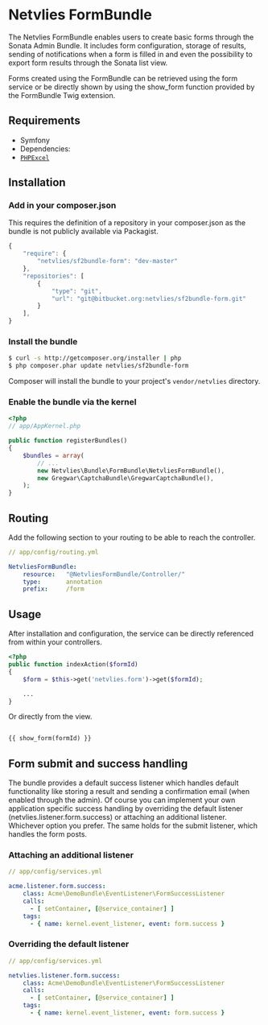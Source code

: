 Netvlies FormBundle
===================

The Netvlies FormBundle enables users to create basic forms through the Sonata
Admin Bundle. It includes form configuration, storage of results, sending of
notifications when a form is filled in and even the possibility to export form
results through the Sonata list view.

Forms created using the FormBundle can be retrieved using the form service or
be directly shown by using the show_form function provided by the FormBundle
Twig extension.

## Requirements

* Symfony
* Dependencies:
 * [`PHPExcel`](https://github.com/ddeboer/phpexcel)

## Installation

### Add in your composer.json

This requires the definition of a repository in your composer.json as the bundle
is not publicly available via Packagist.

``` js
{
    "require": {
        "netvlies/sf2bundle-form": "dev-master"
    },
    "repositories": [
        {
            "type": "git",
            "url": "git@bitbucket.org:netvlies/sf2bundle-form.git"
        }
    ],
}
```

### Install the bundle

``` bash
$ curl -s http://getcomposer.org/installer | php
$ php composer.phar update netvlies/sf2bundle-form
```

Composer will install the bundle to your project's `vendor/netvlies` directory.

### Enable the bundle via the kernel

``` php
<?php
// app/AppKernel.php

public function registerBundles()
{
    $bundles = array(
        // ...
        new Netvlies\Bundle\FormBundle\NetvliesFormBundle(),
        new Gregwar\CaptchaBundle\GregwarCaptchaBundle(),
    );
}
```

## Routing

Add the following section to your routing to be able to reach the controller.

``` yml
// app/config/routing.yml

NetvliesFormBundle:
    resource:   "@NetvliesFormBundle/Controller/"
    type:       annotation
    prefix:     /form
```

## Usage

After installation and configuration, the service can be directly referenced from within your controllers.

```php
<?php
public function indexAction($formId)
{
    $form = $this->get('netvlies.form')->get($formId);

    ...
}
```

Or directly from the view.

```php

{{ show_form(formId) }}

```

## Form submit and success handling

The bundle provides a default success listener which handles default functionality like storing a result and sending a
confirmation email (when enabled through the admin). Of course you can implement your own application specific success
handling by overriding the default listener (netvlies.listener.form.success) or attaching an additional listener.
Whichever option you prefer. The same holds for the submit listener, which handles the form posts.

### Attaching an additional listener

``` yml
// app/config/services.yml

acme.listener.form.success:
    class: Acme\DemoBundle\EventListener\FormSuccessListener
    calls:
      - [ setContainer, [@service_container] ]
    tags:
      - { name: kernel.event_listener, event: form.success }
```

### Overriding the default listener

``` yml
// app/config/services.yml

netvlies.listener.form.success:
    class: Acme\DemoBundle\EventListener\FormSuccessListener
    calls:
      - [ setContainer, [@service_container] ]
    tags:
      - { name: kernel.event_listener, event: form.success }
```
